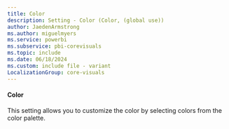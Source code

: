 ```yaml
---
title: Color
description: Setting - Color (Color, (global use))
author: JaedenArmstrong
ms.author: miguelmyers
ms.service: powerbi
ms.subservice: pbi-corevisuals
ms.topic: include
ms.date: 06/18/2024
ms.custom: include file - variant
LocalizationGroup: core-visuals
---
```

#### Color

This setting allows you to customize the color by selecting colors from the color palette.

